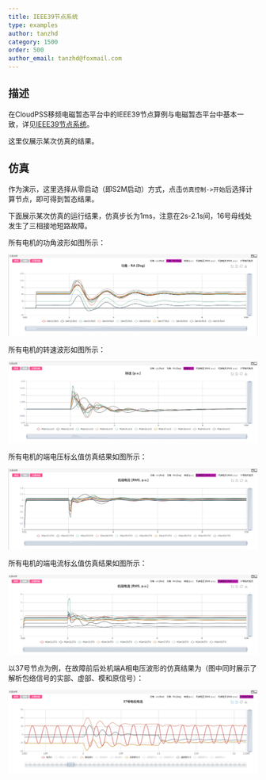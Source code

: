 ```yaml
---
title: IEEE39节点系统
type: examples
author: tanzhd
category: 1500
order: 500
author_email: tanzhd@foxmail.com
---
```


## 描述
在CloudPSS移频电磁暂态平台中的IEEE39节点算例与电磁暂态平台中基本一致，详见[IEEE39节点系统](/examples/IEEE39.html)。

这里仅展示某次仿真的结果。

## 仿真

作为演示，这里选择从零启动（即S2M启动）方式，点击`仿真控制->开始`后选择计算节点，即可得到暂态结果。

下面展示某次仿真的运行结果，仿真步长为1ms，注意在2s-2.1s间，16号母线处发生了三相接地短路故障。

所有电机的功角波形如图所示：

![电机功角](IEEE39SFEMT/RASFEMT.png "电机功角")

所有电机的转速波形如图所示：

![电机转速](IEEE39SFEMT/wrSFEMT.png "电机转速")

所有电机的端电压标幺值仿真结果如图所示：

![电机的端电压标幺值](IEEE39SFEMT/VTSFEMT.png "电机的端电压标幺值")

所有电机的端电流标幺值仿真结果如图所示：

![机端瞬时功率](IEEE39SFEMT/ITSFEMT.png "机端瞬时功率")

以37号节点为例，在故障前后处机端A相电压波形的仿真结果为（图中同时展示了解析包络信号的实部、虚部、模和原信号）：

![机端电压波形](IEEE39SFEMT/Ib37SFEMT.png "机端电压波形")